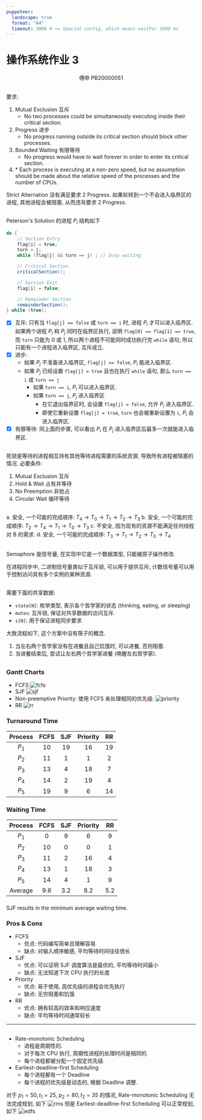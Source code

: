 ```yaml
---
puppeteer:
  landscape: true
  format: "A4"
  timeout: 3000 # <= Special config, which means waitFor 3000 ms
---
```


<!--
 Copyright (c) 2022 Fr4nk1in-USTC
 
 This software is released under the MIT License.
 https://opensource.org/licenses/MIT
-->

# 操作系统作业 3
<center>傅申 PB20000051</center>

## 
要求:
1. Mutual Exclusion 互斥 
    - No two processes could be simultaneously executing inside their critical section.
2. Progress 进步
    - No progress running outside its critical section should block other processes.
3. Bounded Waiting 有限等待
    - No progress would have to wait forever in order to enter its critical section.
4. \* Each process is executing at a non-zero speed, but no assumption should be made about the relative speed of the processes and the number of CPUs.

Strict Alternation 没有满足要求 2 Progress. 如果轮转到一个不会进入临界区的进程, 其他进程会被阻塞, 从而违背要求 2 Progress.

##
Peterson's Solution 的进程 $P_i$ 结构如下
```java
do {
    // Section Entry
    flag[i] = true;
    turn = j;
    while (flag[j] && turn == j) ; // busy waiting

    // Critical Section
    criticalSection();

    // Section Exit
    flag[i] = false;

    // Remainder Section
    remainderSection();
} while (true);

```
- [x] 互斥: 只有当 `flag[j] == false` 或 `turn == i` 时, 进程 $P_i$ 才可以进入临界区. 如果两个进程 $P_i$ 和 $P_j$ 同时在临界区执行, 说明 `flag[0] == flag[1] == true`, 而 `turn` 只能为 0 或 1, 所以两个进程不可能同时成功执行完 `while` 语句, 所以只能有一个进程进入临界区, 互斥成立.
- [x] 进步: 
    - 如果 $P_j$ 不准备进入临界区, `flag[j] == false`, $P_i$ 能进入临界区.
    - 如果 $P_j$ 已经设置 `flag[j] = true` 且也在执行 `while` 语句, 那么 `turn == i` 或 `turn == j`
        - 如果 `turn == i`, $P_i$ 可以进入临界区.
        - 如果 `turn == j`, $P_j$ 进入临界区
            - 在它退出临界区时, 会设置 `flag[j] = false`, 允许 $P_i$ 进入临界区. 
            - 即使它重新设置 `flag[j] = true`, `turn` 也会被重新设置为 `i`, $P_i$ 会进入临界区. 
- [x] 有限等待: 同上面的步骤, 可以看出 $P_i$ 在 $P_j$ 进入临界区后最多一次就能进入临界区.

## 
死锁是等待的进程相互持有其他等待进程需要的系统资源, 导致所有进程被阻塞的情况. 
必要条件:
1. Mutual Exclusion 互斥
2. Hold & Wait 占有并等待
3. No Preemption 非抢占
4. Circular Wait 循环等待

## 
a. 安全, 一个可能的完成顺序: $T_4\to T_0\to T_1\to T_2\to T_3$ 
b. 安全, 一个可能的完成顺序: $T_2\to T_4\to T_1\to T_0\to T_3$
c. 不安全, 因为现有的资源不能满足任何线程对 B 的需求.
d. 安全, 一个可能的完成顺序: $T_3\to T_1\to T_2\to T_0\to T_4$

## 
Semaphore 是信号量, 在实现中它是一个数据类型, 只能被原子操作修改.

在进程同步中, 二进制信号量类似于互斥锁, 可以用于提供互斥; 计数信号量可以用于控制访问具有多个实例的某种资源.

##
需要下面的共享数据:
- `state[N]`: 枚举类型, 表示各个哲学家的状态 (thinking, eating, or sleeping)
- `mutex`: 互斥锁, 保证对共享数据的访问互斥.
- `s[N]`: 用于保证进程同步要求

大致流程如下, 这个方案中没有筷子的概念.
1. 当左右两个哲学家没有在进餐且自己饥饿时, 可以进餐, 否则阻塞.
2. 当进餐结束后, 尝试让左右两个哲学家进餐 (唤醒左右哲学家).

##
### Gantt Charts
- FCFS
![fcfs](./images/fcfs.svg)
- SJF
![sjf](./images/sjf.svg)
- Non-preemptive Priority: 使用 FCFS 来处理相同的优先级:
![priority](./images/priority.svg)
- RR
![rr](./images/rr.svg)
### Turnaround Time
| Process | FCFS | SJF | Priority | RR  |
|:-------:|:----:|:---:|:--------:|:---:|
|  $P_1$  |  10  | 19  |    16    | 19  |
|  $P_2$  |  11  |  1  |     1    |  2  |
|  $P_3$  |  13  |  4  |    18    |  7  |
|  $P_4$  |  14  |  2  |    19    |  4  |
|  $P_5$  |  19  |  9  |     6    | 14  |
### Waiting Time
| Process | FCFS | SJF | Priority | RR  |
|:-------:|:----:|:---:|:--------:|:---:|
|  $P_1$  |   0  |  9  |     6    |  9  |
|  $P_2$  |  10  |  0  |     0    |  1  |
|  $P_3$  |  11  |  2  |    16    |  4  |
|  $P_4$  |  13  |  1  |    18    |  3  |
|  $P_5$  |  14  |  4  |     1    |  9  |
| Average |  9.6 | 3.2 |    8.2   | 5.2 |
### 
SJF results in the minimum average waiting time.
### Pros & Cons
- FCFS
    - 优点: 代码编写简单且理解容易
    - 缺点: 对输入顺序敏感, 平均等待时间往往很长
- SJF
    - 优点: 可以证明 SJF 调度算法是最优的, 平均等待时间最小
    - 缺点: 无法知道下次 CPU 执行的长度
- Priority
    - 优点: 易于使用, 高优先级的进程会优先执行
    - 缺点: 无穷阻塞和饥饿
- RR
    - 优点: 拥有较高的效率和响应速度
    - 缺点: 平均等待时间通常较长
---
##
- Rate-monotonic Scheduling
    - 进程是周期性的.
    - 对于每次 CPU 执行, 周期性进程的处理时间是相同的.
    - 每个进程都被分配一个固定优先级.
- Earliest-deadline-first Scheduling
    - 每个进程都有一个 Deadline
    - 每个进程的优先级是动态的, 根据 Deadline 调整.

对于 $p_1=50, t_1=25$, $p_2=80, t_2=35$ 的情况, Rate-monotonic Scheduling 无法完成规划, 如下
![rms](./images/rms.png)
但是 Earliest-deadline-first Scheduling 可以正常规划, 如下
![edfs](./images/edfs.png)
